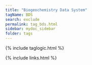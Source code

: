 ```yaml
---
title: "Biogeochemistry Data System"
tagName: BDS
search: exclude
permalink: tag_bds.html
sidebar: mydoc_sidebar
folder: tags
---
```

{% include taglogic.html %}

{% include links.html %}
